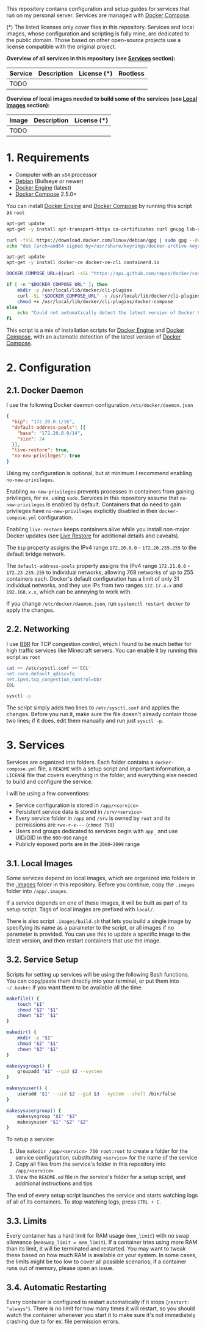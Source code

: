 This repository contains configuration and setup guides for services that run on my personal server. Services are managed with [Docker Compose](https://docs.docker.com/compose/).

(*) The listed licenses only cover files in this repository. Services and local images, whose configuration and scripting is fully mine, are dedicated to the public domain. Those based on other open-source projects use a license compatible with the original project.

**Overview of all services in this repository (see [Services](#3-services) section):**

| Service | Description | License (*) | Rootless |
|---------|-------------|-------------|:--------:|
| TODO    |             |             |          |

**Overview of local images needed to build some of the services (see [Local Images](#31-local-images) section):**

| Image | Description | License (*)  |
|-------|-------------|--------------|
| TODO  |             |              |

# 1. Requirements

- Computer with an `x64` processor
- [Debian](https://www.debian.org/) (Bullseye or newer)
- [Docker Engine](https://docs.docker.com/engine/install/debian/) (latest)
- [Docker Compose](https://docs.docker.com/compose/install/) 2.5.0+

You can install [Docker Engine](https://docs.docker.com/engine/install/debian/) and [Docker Compose](https://docs.docker.com/compose/install/) by running this script as `root`

```bash
apt-get update
apt-get -y install apt-transport-https ca-certificates curl gnupg lsb-release

curl -fsSL https://download.docker.com/linux/debian/gpg | sudo gpg --dearmor -o /usr/share/keyrings/docker-archive-keyring.gpg
echo "deb [arch=amd64 signed-by=/usr/share/keyrings/docker-archive-keyring.gpg] https://download.docker.com/linux/debian $(lsb_release -cs) stable" | sudo tee /etc/apt/sources.list.d/docker.list > /dev/null

apt-get update
apt-get -y install docker-ce docker-ce-cli containerd.io

DOCKER_COMPOSE_URL=$(curl -sSL "https://api.github.com/repos/docker/compose/releases/latest" | grep -Eo "\"https://github.com/docker/compose/releases/download/(.*)/docker-compose-linux-x86_64\"" | sed -e 's|^"||' -e 's|"$||')

if [ -n "$DOCKER_COMPOSE_URL" ]; then
    mkdir -p /usr/local/lib/docker/cli-plugins
    curl -SL "$DOCKER_COMPOSE_URL" -o /usr/local/lib/docker/cli-plugins/docker-compose
    chmod +x /usr/local/lib/docker/cli-plugins/docker-compose
else
    echo "Could not automatically detect the latest version of Docker Compose!"
fi
```

This script is a mix of installation scripts for [Docker Engine](https://docs.docker.com/engine/install/debian/) and [Docker Compose](https://docs.docker.com/compose/install/), with an automatic detection of the latest version of [Docker Compose](https://docs.docker.com/compose/install/).

# 2. Configuration

## 2.1. Docker Daemon

I use the following Docker daemon configuration `/etc/docker/daemon.json`

```json
{
  "bip": "172.20.0.1/16",
  "default-address-pools": [{
    "base": "172.20.0.0/14",
    "size": 24
  }],
  "live-restore": true,
  "no-new-privileges": true
}
```

Using my configuration is optional, but at minimum I recommend enabling `no-new-privileges`.

Enabling `no-new-privileges` prevents processes in containers from gaining privileges, for ex. using `sudo`. Services in this repository assume that `no-new-privileges` is enabled by default. Containers that do need to gain privileges have `no-new-privileges` explicitly disabled in their `docker-compose.yml` configuration.

Enabling `live-restore` keeps containers alive while you install non-major Docker updates (see [Live Restore](https://docs.docker.com/config/containers/live-restore/) for additional details and caveats).

The `bip` property assigns the IPv4 range `172.20.0.0` - `172.20.255.255` to the default bridge network.

The `default-address-pools` property assigns the IPv4 range `172.21.0.0` - `172.23.255.255` to individual networks, allowing 768 networks of up to 255 containers each. Docker's default configuration has a limit of only 31 individual networks, and they use IPs from two ranges `172.17.x.x` and `192.168.x.x`, which can be annoying to work with.

If you change `/etc/docker/daemon.json`, run `systemctl restart docker` to apply the changes.

## 2.2. Networking

I use [BBR](https://github.com/google/bbr) for TCP congestion control, which I found to be much better for high traffic services like Minecraft servers. You can enable it by running this script as `root`

```bash
cat >> /etc/sysctl.conf <<'EOL'
net.core.default_qdisc=fq
net.ipv4.tcp_congestion_control=bbr
EOL

sysctl -p
```

The script simply adds two lines to `/etc/sysctl.conf` and applies the changes. Before you run it, make sure the file doesn't already contain those two lines; if it does, edit them manually and run just `sysctl -p`.

# 3. Services

Services are organized into folders. Each folder contains a `docker-compose.yml` file, a `README` with a setup script and important information, a `LICENSE` file that covers everything in the folder, and everything else needed to build and configure the service.

I will be using a few conventions:

- Service configuration is stored in `/app/<service>`
- Persistent service data is stored in `/srv/<service>`
- Every service folder in `/app` and `/srv` is owned by `root` and its permissions are `rwx-r-x---` (`chmod 750`)
- Users and groups dedicated to services begin with `app_` and use UID/GID in the `900`-`990` range
- Publicly exposed ports are in the `2000`-`2099` range

## 3.1. Local Images

Some services depend on local images, which are organized into folders in the [.images](.images) folder in this repository. Before you continue, copy the `.images` folder into `/app/.images`.

If a service depends on one of these images, it will be built as part of its setup script. Tags of local images are prefixed with `local/`.

There is also script `.images/build.sh` that lets you build a single image by specifying its name as a parameter to the script, or all images if no parameter is provided. You can use this to update a specific image to the latest version, and then restart containers that use the image.

## 3.2. Service Setup

Scripts for setting up services will be using the following Bash functions. You can copy/paste them directly into your terminal, or put them into `~/.bashrc` if you want them to be available all the time.

```bash
makefile() {
    touch "$1"
    chmod "$2" "$1"
    chown "$3" "$1"
}

makedir() {
    mkdir -p "$1"
    chmod "$2" "$1"
    chown "$3" "$1"
}

makesysgroup() {
    groupadd "$1" --gid $2 --system
}

makesysuser() {
    useradd "$1" --uid $2 --gid $3 --system --shell /bin/false
}

makesysusergroup() {
    makesysgroup "$1" "$2"
    makesysuser "$1" "$2" "$2"
}
```

To setup a service:

1. Use `makedir /app/<service> 750 root:root` to create a folder for the service configuration, substituting `<service>` for the name of the service
2. Copy all files from the service's folder in this repository into `/app/<service>`
3. View the `README.md` file in the service's folder for a setup script, and additional instructions and tips

The end of every setup script launches the service and starts watching logs of all of its containers. To stop watching logs, press `CTRL + C`.

## 3.3. Limits

Every container has a hard limit for RAM usage (`mem_limit`) with no swap allowance (`memswap_limit = mem_limit`). If a container tries using more RAM than its limit, it will be terminated and restarted. You may want to tweak these based on how much RAM is available on your system. In some cases, the limits might be too low to cover all possible scenarios; if a container runs out of memory, please open an issue.

## 3.4. Automatic Restarting

Every container is configured to restart automatically if it stops (`restart: "always"`). There is no limit for how many times it will restart, so you should watch the container whenever you start it to make sure it's not immediately crashing due to for ex. file permission errors.
